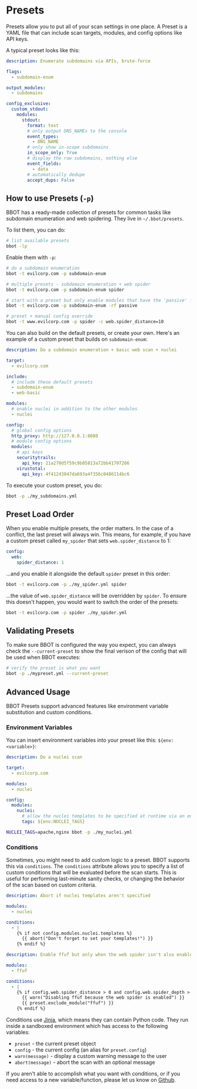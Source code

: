 # Presets

Presets allow you to put all of your scan settings in one place. A Preset is a YAML file that can include scan targets, modules, and config options like API keys.

A typical preset looks like this:

<!-- BBOT SUBDOMAIN ENUM PRESET -->
```yaml title="subdomain-enum.yml"
description: Enumerate subdomains via APIs, brute-force

flags:
  - subdomain-enum

output_modules:
  - subdomains

config_exclusive:
  custom_stdout:
    modules:
      stdout:
        format: text
        # only output DNS_NAMEs to the console
        event_types:
          - DNS_NAME
        # only show in-scope subdomains
        in_scope_only: True
        # display the raw subdomains, nothing else
        event_fields:
          - data
        # automatically dedupe
        accept_dups: False

```
<!-- END BBOT SUBDOMAIN ENUM PRESET -->

## How to use Presets (`-p`)

BBOT has a ready-made collection of presets for common tasks like subdomain enumeration and web spidering. They live in `~/.bbot/presets`.

To list them, you can do:

```bash
# list available presets
bbot -lp
```

Enable them with `-p`:

```bash
# do a subdomain enumeration 
bbot -t evilcorp.com -p subdomain-enum

# multiple presets - subdomain enumeration + web spider
bbot -t evilcorp.com -p subdomain-enum spider

# start with a preset but only enable modules that have the 'passive' flag
bbot -t evilcorp.com -p subdomain-enum -rf passive

# preset + manual config override
bbot -t www.evilcorp.com -p spider -c web.spider_distance=10
```

You can also build on the default presets, or create your own. Here's an example of a custom preset that builds on `subdomain-enum`:

```yaml title="my_subdomains.yml"
description: Do a subdomain enumeration + basic web scan + nuclei

target:
  - evilcorp.com

include:
  # include these default presets
  - subdomain-enum
  - web-basic

modules:
  # enable nuclei in addition to the other modules
  - nuclei

config:
  # global config options
  http_proxy: http://127.0.0.1:8080
  # module config options
  modules:
    # api keys
    securitytrails:
      api_key: 21a270d5f59c9b05813a72bb41707266
    virustotal:
      api_key: 4f41243847da693a4f356c0486114bc6
```

To execute your custom preset, you do:

```bash
bbot -p ./my_subdomains.yml
```

## Preset Load Order

When you enable multiple presets, the order matters. In the case of a conflict, the last preset will always win. This means, for example, if you have a custom preset called `my_spider` that sets `web.spider_distance` to 1:

```yaml title="my_spider.yml"
config:
  web:
    spider_distance: 1
```

...and you enable it alongside the default `spider` preset in this order:

```bash
bbot -t evilcorp.com -p ./my_spider.yml spider
```

...the value of `web.spider_distance` will be overridden by `spider`. To ensure this doesn't happen, you would want to switch the order of the presets:

```bash
bbot -t evilcorp.com -p spider ./my_spider.yml
```

## Validating Presets

To make sure BBOT is configured the way you expect, you can always check the `--current-preset` to show the final verison of the config that will be used when BBOT executes:

```bash
# verify the preset is what you want
bbot -p ./mypreset.yml --current-preset
```

## Advanced Usage

BBOT Presets support advanced features like environment variable substitution and custom conditions.

### Environment Variables

You can insert environment variables into your preset like this: `${env:<variable>}`:

```yaml title="my_nuclei.yml"
description: Do a nuclei scan

target:
  - evilcorp.com

modules:
  - nuclei

config:
  modules:
    nuclei:
      # allow the nuclei templates to be specified at runtime via an environment variable
      tags: ${env:NUCLEI_TAGS}
```

```bash
NUCLEI_TAGS=apache,nginx bbot -p ./my_nuclei.yml
```

### Conditions

Sometimes, you might need to add custom logic to a preset. BBOT supports this via `conditions`. The `conditions` attribute allows you to specify a list of custom conditions that will be evaluated before the scan starts. This is useful for performing last-minute sanity checks, or changing the behavior of the scan based on custom criteria.

```yaml title="my_preset.yml"
description: Abort if nuclei templates aren't specified

modules:
  - nuclei

conditions:
  - |
    {% if not config.modules.nuclei.templates %}
      {{ abort("Don't forget to set your templates!") }}
    {% endif %}
```

```yaml title="my_preset.yml"
description: Enable ffuf but only when the web spider isn't also enabled

modules:
  - ffuf

conditions:
  - |
    {% if config.web.spider_distance > 0 and config.web.spider_depth > 0 %}
      {{ warn("Disabling ffuf because the web spider is enabled") }}
      {{ preset.exclude_module("ffuf") }}
    {% endif %}
```

Conditions use [Jinja](https://palletsprojects.com/p/jinja/), which means they can contain Python code. They run inside a sandboxed environment which has access to the following variables:

- `preset` - the current preset object
- `config` - the current config (an alias for `preset.config`)
- `warn(message)` - display a custom warning message to the user
- `abort(message)` - abort the scan with an optional message

If you aren't able to accomplish what you want with conditions, or if you need access to a new variable/function, please let us know on [Github](https://github.com/blacklanternsecurity/bbot/issues/new/choose).
